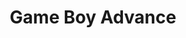 ---
title: 'Game Boy Advance'
shortname: GBA
company: nintendo
logo: '<path d="M191.314667,2.32266667 L200,2.32266667 L187.755333,21.3713333 L185.769,36.232 L177.92,36.232 L180.220333,19.2753333 L172.371333,2.32266667 L180.848,2.32266667 L185.035667,11.9526667 L191.314667,2.32266667 Z M99.8486667,22.8356667 L99.1153333,28.694 L111.045333,28.694 L109.998333,36.232 L90.3243333,36.232 L95.034,2.32266667 L114.814,2.32266667 L113.660333,9.85766667 L101.733333,9.85766667 L100.999,15.3006667 L111.253667,15.3006667 L110.206667,22.8356667 L99.8486667,22.8356667 Z M39.5676667,19.4846667 L39.5686667,19.4846667 L43.0223333,19.4846667 L42.1843333,12.4736667 L39.5676667,19.4846667 Z M36.7423333,26.1826667 L36.7373333,26.1826667 L32.8653333,36.229 L24.911,36.229 L25.434,34.659 C23.865,35.497 19.4686667,36.9623333 15.5966667,36.753 C8.89966667,36.8566667 -1.14766667,31.624 0.107333333,20.635 C2.24166667,1.96066667 23.1316667,0.438 31.086,3.15833333 L29.9336667,10.3796667 C18.0033333,6.50733333 7.957,13.5196667 7.64533333,21.0536667 C7.33166667,28.5896667 14.3436667,29.217 15.285,29.217 C16.2273333,29.217 18.634,29.1113333 19.68,28.484 L20.0993333,26.1816667 L14.1333333,26.1816667 L15.0756667,19.4846667 L28.6823333,19.4846667 L27.217,30.4723333 L38.416,2.32166667 L48.4623333,2.32166667 L51.916,30.1593333 L61.1256667,2.32166667 L69.1836667,2.32166667 L71.905,20.2166667 L78.918,2.32166667 L87.9183333,2.32166667 L90.0113333,36.229 L82.4773333,36.229 L81.2213333,16.764 L73.6863333,36.229 L66.8833333,36.229 L63.9526667,17.81 L57.9866667,36.229 L45.1153333,36.229 L43.858,26.1826667 L36.7423333,26.1826667 Z M163.894,2.00966667 C171.845333,2.32366667 177.814667,8.707 176.138,20.8473333 C174.464333,32.9866667 165.359333,37.068 158.870333,36.231 C152.381333,35.3933333 145.370333,30.265 147.986333,17.6026667 C150.602333,4.93966667 158.452,1.79966667 163.894,2.00966667 Z M163.058333,9.231 L163.060333,9.231 C160.756333,9.12533333 156.466667,11.4286667 155.313,19.4856667 C154.161667,27.5446667 158.242667,28.9043333 160.232333,29.1146667 C162.220667,29.3236667 167.662667,28.2766667 168.813,19.4856667 C169.964667,10.6963333 165.256,9.231 163.058333,9.231 Z M130.822333,15.3006667 L135.218333,15.3006667 C138.462,15.3006667 139.090667,13.2076667 139.194,12.371 C139.298667,11.5333333 138.357333,9.85866667 136.683667,9.85866667 L131.555667,9.85866667 L130.825333,15.3006667 L130.822333,15.3006667 Z M128.938667,28.696 L134.904667,28.696 C138.148,28.696 138.880333,26.1846667 138.985,25.347 C139.089667,24.5103333 138.148,22.8356667 136.473667,22.8356667 L129.776333,22.8356667 L128.939667,28.696 L128.938667,28.696 Z M120.150333,36.231 L124.860333,2.32366667 L139.301667,2.32366667 C142.756333,2.32366667 147.779,6.30133333 147.151667,11.6376667 C146.524,16.9753333 144.849333,17.29 143.697667,18.1266667 C145.478,19.6956667 147.256,22.207 146.524,26.917 C145.790667,31.627 141.918667,36.231 135.117,36.231 L120.151333,36.231 L120.150333,36.231 Z M41.2633333,39.9443333 L50.1036667,54.582 L50.1036667,39.9653333 L61.7613333,39.9653333 C65.2763333,39.9653333 67.9706667,40.8283333 69.8403333,42.5963333 L68.237,39.9653333 L74.0343333,39.9653333 L80.7363333,51.478 L87.0906667,39.9663333 L92.4773333,39.9663333 L82.3003333,57.5446667 L78.908,57.5446667 L71.8356667,45.8873333 C72.1033333,46.7713333 72.227,47.7166667 72.227,48.7243333 C72.227,54.583 68.382,57.5436667 60.7133333,57.5436667 L51.8526667,57.5436667 L51.8526667,57.585 L46.1783333,57.585 L38.8173333,44.5496667 L33.7393333,53.6576667 L38.8173333,53.6576667 L38.8173333,57.564 L26.358,57.564 L36.823,39.9443333 L41.2633333,39.9443333 Z M55.1203333,43.932 L55.1413333,43.932 L55.1413333,53.4303333 L59.8493333,53.4303333 C62.5216667,53.4303333 64.4333333,53.0813333 65.4413333,52.3613333 C66.4903333,51.6633333 67.0443333,50.3266667 67.0443333,48.496 C67.0443333,45.4536667 65.2763333,43.932 61.8033333,43.932 L55.1203333,43.932 Z M99.9813333,39.9443333 L108.820667,54.5616667 L108.820667,39.9443333 L112.254333,39.9443333 L125.68,50.4493333 L125.68,39.9443333 L130.285333,39.9443333 L130.285333,57.5216667 L126.831667,57.5216667 L113.529667,46.893 L113.529667,57.5216667 L110.61,57.5216667 L110.61,57.563 L104.874333,57.563 L97.5143333,44.5293333 L92.5186667,53.5953333 L97.5543333,53.5953333 L97.5543333,57.5216667 L90.3593333,57.5216667 L90.3593333,57.563 L85.0953333,57.563 L95.52,39.9443333 L99.9813333,39.9443333 Z M132.917333,40.93 C133.595,40.253 134.829333,39.9443333 136.618333,39.9233333 L146.959333,39.9233333 C148.851333,39.9233333 150.043,40.252 150.722,40.93 C151.400667,41.486 151.791,42.6376667 151.791,44.3646667 L151.791,46.4413333 L146.713,46.4413333 L146.713,44.0356667 L136.885,44.0356667 L136.885,53.2663333 L146.713,53.2663333 L146.713,50.553 L151.791,50.6343333 L151.791,53.0813333 C151.791,54.767 151.399667,55.9193333 150.722,56.556 C150.043,57.1936667 148.748667,57.5226667 146.959333,57.5226667 L136.618333,57.5226667 C134.808,57.5226667 133.575,57.1936667 132.896333,56.556 C132.197333,55.9183333 131.828,54.767 131.828,53.0813333 L131.828,44.3646667 C131.828,42.719 132.197333,41.5686667 132.917333,40.93 Z M158.554667,46.4616667 L166.593333,46.4616667 L166.593333,50.3266667 L158.554667,50.3266667 L158.554667,53.4513333 L172.493,53.4513333 L172.493,57.5216667 L153.476667,57.5216667 L153.476667,39.9443333 L172.267,39.9443333 L172.267,43.932 L158.554667,43.932 L158.554667,46.4616667 Z" />'
disc: false
cartridge: true
color: indigo-900
order: 17
---